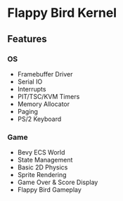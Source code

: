 # Flappy Bird Kernel

## Features
### OS
- Framebuffer Driver
- Serial IO
- Interrupts
- PIT/TSC/KVM Timers
- Memory Allocator
- Paging
- PS/2 Keyboard

### Game
- Bevy ECS World
- State Management
- Basic 2D Physics
- Sprite Rendering
- Game Over & Score Display
- Flappy Bird Gameplay